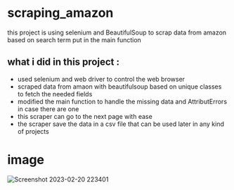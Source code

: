 # scraping_amazon
this project is using selenium and BeautifulSoup to scrap data from amazon based on search term put in the main function 

## what i did in this project :

* used selenium and web driver to control the web browser 
* scraped data from amaon with beautifulsoup based on unique classes to fetch the needed fields
* modified the main function to handle the missing data and AttributErrors in case there are one 
* this scraper can go to the next page with ease 
* the scraper save the data in a csv file that can be used later in any kind of projects

# image

![Screenshot 2023-02-20 223401](https://user-images.githubusercontent.com/54186130/220194746-b37cdd4b-0331-4c6d-98d6-0619eb000d62.png)
